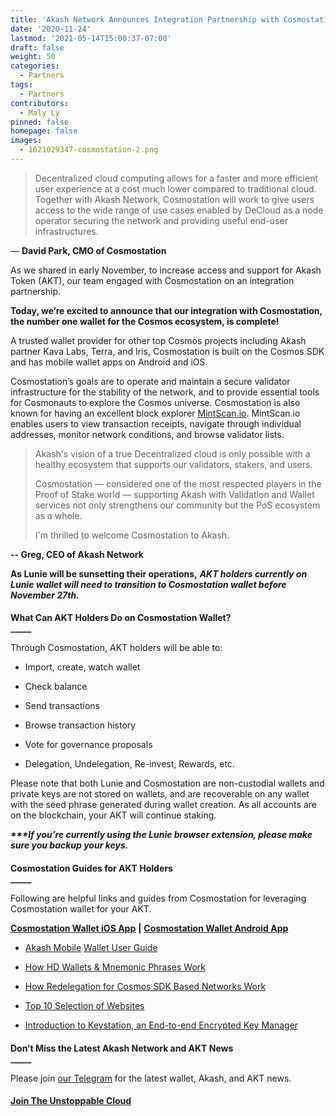 ```yaml
---
title: 'Akash Network Announces Integration Partnership with Cosmostation Wallet'
date: '2020-11-24'
lastmod: '2021-05-14T15:00:37-07:00'
draft: false
weight: 50
categories:
  - Partners
tags:
  - Partners
contributors:
  - Maly Ly
pinned: false
homepage: false
images:
  - 1621029347-cosmostation-2.png
---
```

> Decentralized cloud computing allows for a faster and more efficient user experience at a cost much lower compared to traditional cloud. Together with Akash Network, Cosmostation will work to give users access to the wide range of use cases enabled by DeCloud as a node operator securing the network and providing useful end-user infrastructures.

— **David Park, CMO of Cosmostation**

  
As we shared in early November, to increase access and support for Akash Token (AKT), our team engaged with Cosmostation on an integration partnership. 

**Today, we’re excited to announce that our integration with Cosmostation, the number one wallet for the Cosmos ecosystem, is complete!**

A trusted wallet provider for other top Cosmos projects including Akash partner Kava Labs, Terra, and Iris, Cosmostation is built on the Cosmos SDK and has mobile wallet apps on Android and iOS. 

Cosmostation’s goals are to operate and maintain a secure validator infrastructure for the stability of the network, and to provide essential tools for Cosmonauts to explore the Cosmos universe. Cosmostation is also known for having an excellent block explorer [MintScan.io](http://mintscan.io). MintScan.io enables users to view transaction receipts, navigate through individual addresses, monitor network conditions, and browse validator lists.

> Akash's vision of a true Decentralized cloud is only possible with a healthy ecosystem that supports our validators, stakers, and users. 
> 
> Cosmostation — considered one of the most respected players in the Proof of Stake world — supporting Akash with Validation and Wallet services not only strengthens our community but the PoS ecosystem as a whole. 
> 
> I'm thrilled to welcome Cosmostation to Akash.

**\-- Greg, CEO of Akash Network**

  
**As Lunie will be sunsetting their operations,** _**AKT holders currently on Lunie wallet will need to transition to Cosmostation wallet before November 27th.**_  

####   
**What Can AKT Holders Do on Cosmostation Wallet?**  
**\_\_\_\_\_**

Through Cosmostation, AKT holders will be able to:

*   Import, create, watch wallet
    
*   Check balance
    
*   Send transactions
    
*   Browse transaction history
    
*   Vote for governance proposals
    
*   Delegation, Undelegation, Re-invest, Rewards, etc.
    

Please note that both Lunie and Cosmostation are non-custodial wallets and private keys are not stored on wallets, and are recoverable on any wallet with the seed phrase generated during wallet creation. As all accounts are on the blockchain, your AKT will continue staking.

_**\*\*\*If you’re currently using the Lunie browser extension, please make sure you backup your keys.**_  

####   
**Cosmostation Guides for AKT Holders**  
**\_\_\_\_\_**

Following are helpful links and guides from Cosmostation for leveraging Cosmostation wallet for your AKT.

[**Cosmostation Wallet iOS App**](https://apps.apple.com/app/cosmostation/id1459830339) **|** [**Cosmostation Wallet Android App**](https://play.google.com/store/apps/details?id=wannabit.io.cosmostaion&hl)

*   [Akash Mobile](https://medium.com/cosmostation/how-to-create-your-personal-akash-network-akt-account-on-cosmostation-wallet-ios-android-web-16e51b568400%20(edited)) [Wallet User Guide](https://medium.com/cosmostation/how-to-create-your-personal-akash-network-akt-account-on-cosmostation-wallet-ios-android-web-16e51b568400)
    
*   [How HD Wallets & Mnemonic Phrases Work](https://medium.com/cosmostation/the-magic-behind-a-mnemonic-phrase-and-hd-wallets-let-us-explain-43d9c97f6098)
    
*   [How Redelegation for Cosmos SDK Based Networks Work](https://medium.com/cosmostation/what-you-need-to-know-about-cosmos-atom-redelegation-e45ca7da6fdf)
    
*   [Top 10 Selection of Websites](https://casinoofthekings.com/top-10-canadian-online-casinos/)
    
*   [Introduction to Keystation, an End-to-end Encrypted Key Manager](https://medium.com/cosmostation/introducing-keystation-end-to-end-encrypted-key-manager-for-dapps-built-with-the-cosmos-sdk-37dac753feb5)
    

####   
**Don’t Miss the Latest Akash Network and AKT News**  
**\_\_\_\_\_**

Please join [our Telegram](https://t.me/AkashNW) for the latest wallet, Akash, and AKT news.  
  

####   
[**Join The Unstoppable Cloud**](https://t.me/AkashNW)